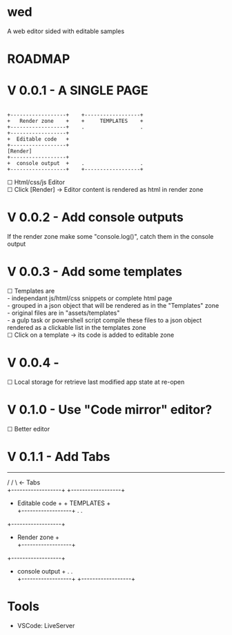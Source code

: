 # wed
A web editor sided with editable samples

# ROADMAP

# V 0.0.1 - A SINGLE PAGE 
 
 <code>
+------------------+    +------------------+  
+   Render zone    +    +     TEMPLATES    +  
+------------------+    .                  .  
+------------------+  
+  Editable code   +  
+------------------+  
[Render]    
+------------------+  
+  console output  +    .                  .  
+------------------+    +------------------+  
</code>

☐ Html/css/js Editor   
☐ Click [Render] → Editor content is rendered as html in render zone  

# V 0.0.2 - Add console outputs

If the render zone make some "console.log()", catch them in the console output  

# V 0.0.3 - Add some templates 
 
☐ Templates are  
    - independant js/html/css snippets or complete html page  
    - grouped in a json object that will be rendered as <list><a> in the "Templates" zone  
    - original files are in "assets/templates"  
    - a gulp task or powershell script compile these files to a json object rendered as a clickable list in the templates zone  
☐ Click on a template → its code is added to editable zone  
   
# V 0.0.4 - 

☐ Local storage for retrieve last modified app state at re-open

# V 0.1.0 - Use "Code mirror" editor?

☐ Better editor

# V 0.1.1 -  Add Tabs
 ___  ___   
/   \/   \                    ← Tabs   
+------------------+    +------------------+  
+  Editable code   +    +     TEMPLATES    +  
+------------------+    .                  .  
  
+------------------+  
+   Render zone    +  
+------------------+  
  
+------------------+  
+  console output  +    .                  .  
+------------------+    +------------------+  

# Tools

* VSCode: LiveServer
